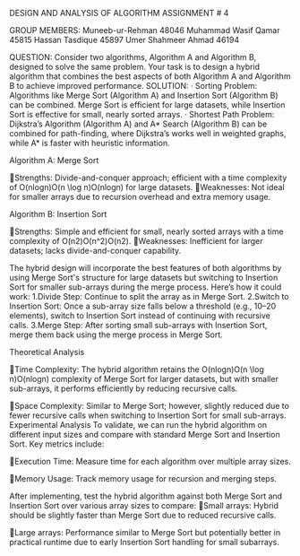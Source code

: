 DESIGN AND ANALYSIS OF ALGORITHM
ASSIGNMENT # 4

GROUP MEMBERS:
Muneeb-ur-Rehman	    48046
Muhammad Wasif Qamar	45815
Hassan Tasdique	        45897
Umer Shahmeer Ahmad	    46194

QUESTION:
	    Consider two algorithms, Algorithm A and Algorithm B, designed to solve the same problem. Your task is to design a hybrid algorithm that combines the best aspects of both Algorithm A         and Algorithm B to achieve improved performance.
SOLUTION:
	    ·  Sorting Problem: Algorithms like Merge Sort (Algorithm A) and Insertion Sort (Algorithm B) can be combined. Merge Sort is efficient for large datasets, while Insertion Sort is effective for small, nearly sorted arrays.
        ·  Shortest Path Problem: Dijkstra’s Algorithm (Algorithm A) and A* Search (Algorithm B) can be combined for path-finding, where Dijkstra’s works well in weighted graphs, while A* is faster with heuristic information.

Algorithm A: Merge Sort

Strengths: Divide-and-conquer approach; efficient with a time complexity of O(nlog⁡n)O(n \log n)O(nlogn) for large datasets.
Weaknesses: Not ideal for smaller arrays due to recursion overhead and extra memory usage.

Algorithm B: Insertion Sort

Strengths: Simple and efficient for small, nearly sorted arrays with a time complexity of O(n2)O(n^2)O(n2).
Weaknesses: Inefficient for larger datasets; lacks divide-and-conquer capability.

The hybrid design will incorporate the best features of both algorithms by using Merge Sort's structure for large datasets but switching to Insertion Sort for smaller sub-arrays during the merge process. Here’s how it could work:
1.Divide Step: Continue to split the array as in Merge Sort.
2.Switch to Insertion Sort: Once a sub-array size falls below a threshold (e.g., 10–20 elements), switch to Insertion Sort instead of continuing with recursive calls.
3.Merge Step: After sorting small sub-arrays with Insertion Sort, merge them back using the merge process in Merge Sort.

Theoretical Analysis

Time Complexity: The hybrid algorithm retains the O(nlog⁡n)O(n \log n)O(nlogn) complexity of Merge Sort for larger datasets, but with smaller sub-arrays, it performs efficiently by reducing recursive calls.

Space Complexity: Similar to Merge Sort; however, slightly reduced due to fewer recursive calls when switching to Insertion Sort for small sub-arrays.
Experimental Analysis
To validate, we can run the hybrid algorithm on different input sizes and compare with standard Merge Sort and Insertion Sort. Key metrics include:

Execution Time: Measure time for each algorithm over multiple array sizes.

Memory Usage: Track memory usage for recursion and merging steps.


After implementing, test the hybrid algorithm against both Merge Sort and Insertion Sort over various array sizes to compare:
Small arrays: Hybrid should be slightly faster than Merge Sort due to reduced recursive calls.

Large arrays: Performance similar to Merge Sort but potentially better in practical runtime due to early Insertion Sort handling for small subarrays.
